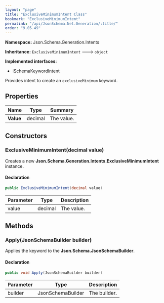 ```yaml
---
layout: "page"
title: "ExclusiveMinimumIntent Class"
bookmark: "ExclusiveMinimumIntent"
permalink: "/api/JsonSchema.Net.Generation/:title/"
order: "9.05.49"
---
```

**Namespace:** Json.Schema.Generation.Intents

**Inheritance:**
`ExclusiveMinimumIntent`
 🡒 
`object`

**Implemented interfaces:**

- ISchemaKeywordIntent

Provides intent to create an `exclusiveMinimum` keyword.

## Properties

| Name | Type | Summary |
|---|---|---|
| **Value** | decimal | The value. |
## Constructors

### ExclusiveMinimumIntent(decimal value)

Creates a new **Json.Schema.Generation.Intents.ExclusiveMinimumIntent** instance.

#### Declaration

```c#
public ExclusiveMinimumIntent(decimal value)
```
| Parameter | Type | Description |
|---|---|---|
| value | decimal | The value. |

## Methods

### Apply(JsonSchemaBuilder builder)

Applies the keyword to the **Json.Schema.JsonSchemaBuilder**.

#### Declaration

```c#
public void Apply(JsonSchemaBuilder builder)
```
| Parameter | Type | Description |
|---|---|---|
| builder | JsonSchemaBuilder | The builder. |

